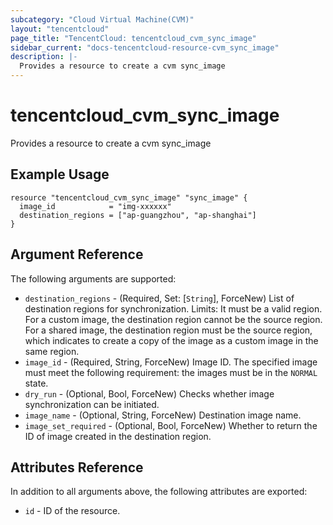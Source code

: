 ```yaml
---
subcategory: "Cloud Virtual Machine(CVM)"
layout: "tencentcloud"
page_title: "TencentCloud: tencentcloud_cvm_sync_image"
sidebar_current: "docs-tencentcloud-resource-cvm_sync_image"
description: |-
  Provides a resource to create a cvm sync_image
---
```


# tencentcloud_cvm_sync_image

Provides a resource to create a cvm sync_image

## Example Usage

```hcl
resource "tencentcloud_cvm_sync_image" "sync_image" {
  image_id            = "img-xxxxxx"
  destination_regions = ["ap-guangzhou", "ap-shanghai"]
}
```

## Argument Reference

The following arguments are supported:

* `destination_regions` - (Required, Set: [`String`], ForceNew) List of destination regions for synchronization. Limits: It must be a valid region. For a custom image, the destination region cannot be the source region. For a shared image, the destination region must be the source region, which indicates to create a copy of the image as a custom image in the same region.
* `image_id` - (Required, String, ForceNew) Image ID. The specified image must meet the following requirement: the images must be in the `NORMAL` state.
* `dry_run` - (Optional, Bool, ForceNew) Checks whether image synchronization can be initiated.
* `image_name` - (Optional, String, ForceNew) Destination image name.
* `image_set_required` - (Optional, Bool, ForceNew) Whether to return the ID of image created in the destination region.

## Attributes Reference

In addition to all arguments above, the following attributes are exported:

* `id` - ID of the resource.



